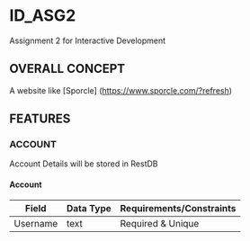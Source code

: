 # ID_ASG2
 Assignment 2 for Interactive Development

## OVERALL CONCEPT
A website like [Sporcle] (https://www.sporcle.com/?refresh)

## FEATURES

### ACCOUNT
Account Details will be stored in RestDB

#### Account
|Field|Data Type|Requirements/Constraints
|----|-----|---------------|
|Username|text|Required & Unique|